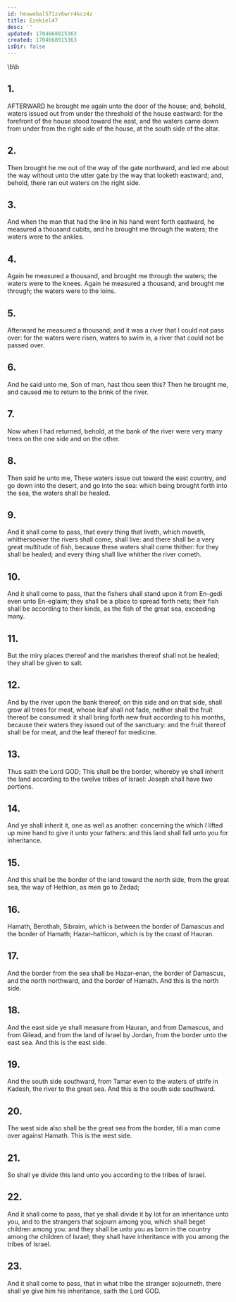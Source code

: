 ```yaml
---
id: heuwobal571zv6wrr4kcz4z
title: Ezekiel47
desc: ''
updated: 1704668915363
created: 1704668915363
isDir: false
---
```

\b\b
## 1.
AFTERWARD he brought me again unto the door of the house; and, behold, waters issued out from under the threshold of the house eastward: for the forefront of the house stood toward the east, and the waters came down from under from the right side of the house, at the south side of the altar.
## 2.
Then brought he me out of the way of the gate northward, and led me about the way without unto the utter gate by the way that looketh eastward; and, behold, there ran out waters on the right side.
## 3.
And when the man that had the line in his hand went forth eastward, he measured a thousand cubits, and he brought me through the waters; the waters were to the ankles.
## 4.
Again he measured a thousand, and brought me through the waters; the waters were to the knees.  Again he measured a thousand, and brought me through; the waters were to the loins.
## 5.
Afterward he measured a thousand; and it was a river that I could not pass over: for the waters were risen, waters to swim in, a river that could not be passed over.
## 6.
And he said unto me, Son of man, hast thou seen this?  Then he brought me, and caused me to return to the brink of the river.
## 7.
Now when I had returned, behold, at the bank of the river were very many trees on the one side and on the other.
## 8.
Then said he unto me, These waters issue out toward the east country, and go down into the desert, and go into the sea: which being brought forth into the sea, the waters shall be healed.
## 9.
And it shall come to pass, that every thing that liveth, which moveth, whithersoever the rivers shall come, shall live: and there shall be a very great multitude of fish, because these waters shall come thither: for they shall be healed; and every thing shall live whither the river cometh.
## 10.
And it shall come to pass, that the fishers shall stand upon it from En-gedi even unto En-eglaim; they shall be a place to spread forth nets; their fish shall be according to their kinds, as the fish of the great sea, exceeding many.
## 11.
But the miry places thereof and the marishes thereof shall not be healed; they shall be given to salt.
## 12.
And by the river upon the bank thereof, on this side and on that side, shall grow all trees for meat, whose leaf shall not fade, neither shall the fruit thereof be consumed: it shall bring forth new fruit according to his months, because their waters they issued out of the sanctuary: and the fruit thereof shall be for meat, and the leaf thereof for medicine.
## 13.
Thus saith the Lord GOD; This shall be the border, whereby ye shall inherit the land according to the twelve tribes of Israel: Joseph shall have two portions.
## 14.
And ye shall inherit it, one as well as another: concerning the which I lifted up mine hand to give it unto your fathers: and this land shall fall unto you for inheritance.
## 15.
And this shall be the border of the land toward the north side, from the great sea, the way of Hethlon, as men go to Zedad;
## 16.
Hamath, Berothah, Sibraim, which is between the border of Damascus and the border of Hamath; Hazar-hatticon, which is by the coast of Hauran.
## 17.
And the border from the sea shall be Hazar-enan, the border of Damascus, and the north northward, and the border of Hamath.  And this is the north side.
## 18.
And the east side ye shall measure from Hauran, and from Damascus, and from Gilead, and from the land of Israel by Jordan, from the border unto the east sea.  And this is the east side.
## 19.
And the south side southward, from Tamar even to the waters of strife in Kadesh, the river to the great sea.  And this is the south side southward.
## 20.
The west side also shall be the great sea from the border, till a man come over against Hamath.  This is the west side.
## 21.
So shall ye divide this land unto you according to the tribes of Israel.
## 22.
And it shall come to pass, that ye shall divide it by lot for an inheritance unto you, and to the strangers that sojourn among you, which shall beget children among you: and they shall be unto you as born in the country among the children of Israel; they shall have inheritance with you among the tribes of Israel.
## 23.
And it shall come to pass, that in what tribe the stranger sojourneth, there shall ye give him his inheritance, saith the Lord GOD.
